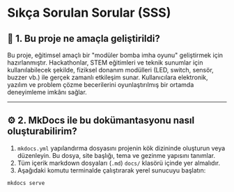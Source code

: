 # Sıkça Sorulan Sorular (SSS)

## 📌 1. Bu proje ne amaçla geliştirildi?

Bu proje, eğitimsel amaçlı bir "modüler bomba imha oyunu" geliştirmek için hazırlanmıştır. Hackathonlar, STEM eğitimleri ve teknik sunumlar için kullanılabilecek şekilde, fiziksel donanım modülleri (LED, switch, sensör, buzzer vb.) ile gerçek zamanlı etkileşim sunar. Kullanıcılara elektronik, yazılım ve problem çözme becerilerini oyunlaştırılmış bir ortamda deneyimleme imkânı sağlar.

---

## ⚙️ 2. MkDocs ile bu dokümantasyonu nasıl oluşturabilirim?

1. `mkdocs.yml` yapılandırma dosyasını projenin kök dizininde oluşturun veya düzenleyin. Bu dosya, site başlığı, tema ve gezinme yapısını tanımlar.
2. Tüm içerik markdown dosyaları (`.md`) `docs/` klasörü içinde yer almalıdır.
3. Aşağıdaki komutu terminalde çalıştırarak yerel sunucuyu başlatın:

```bash
mkdocs serve
